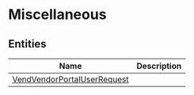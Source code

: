 
# Miscellaneous


## Entities

|Name|Description|
|---|---|
|[VendVendorPortalUserRequest](VendVendorPortalUserRequest.cdm.json)||
